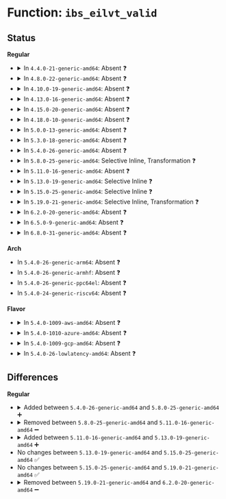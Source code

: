 # Function: <code>ibs_eilvt_valid</code>

## Status
<b>Regular</b>
<ul>
<li>
<details>
<summary>In <code>4.4.0-21-generic-amd64</code>: Absent ❓</summary>

```json
{
  "name": "ibs_eilvt_valid",
  "collision_type": "Unique Static",
  "inline_type": "Full",
  "funcs": [
    {
      "addr": 18446744071578884222,
      "name": "ibs_eilvt_valid",
      "external": false,
      "loc": "arch/x86/events/amd/ibs.c:727",
      "file": "arch/x86/events/amd/ibs.c",
      "inline": "declared, inlined",
      "caller_inline": [
        "arch/x86/events/amd/ibs.c:force_ibs_eilvt_setup",
        "arch/x86/events/amd/ibs.c:amd_ibs_init"
      ],
      "caller_func": []
    }
  ],
  "symbols": []
}
```
</details>
</li>
<li>
<details>
<summary>In <code>4.8.0-22-generic-amd64</code>: Absent ❓</summary>

```json
{
  "name": "ibs_eilvt_valid",
  "collision_type": "Unique Static",
  "inline_type": "Full",
  "funcs": [
    {
      "addr": 18446744071595120924,
      "name": "ibs_eilvt_valid",
      "external": false,
      "loc": "arch/x86/events/amd/ibs.c:794",
      "file": "arch/x86/events/amd/ibs.c",
      "inline": "declared, inlined",
      "caller_inline": [
        "arch/x86/events/amd/ibs.c:amd_ibs_init",
        "arch/x86/events/amd/ibs.c:force_ibs_eilvt_setup"
      ],
      "caller_func": []
    }
  ],
  "symbols": []
}
```
</details>
</li>
<li>
<details>
<summary>In <code>4.10.0-19-generic-amd64</code>: Absent ❓</summary>

```json
{
  "name": "ibs_eilvt_valid",
  "collision_type": "Unique Static",
  "inline_type": "Full",
  "funcs": [
    {
      "addr": 18446744071595363670,
      "name": "ibs_eilvt_valid",
      "external": false,
      "loc": "arch/x86/events/amd/ibs.c:794",
      "file": "arch/x86/events/amd/ibs.c",
      "inline": "declared, inlined",
      "caller_inline": [
        "arch/x86/events/amd/ibs.c:amd_ibs_init",
        "arch/x86/events/amd/ibs.c:force_ibs_eilvt_setup"
      ],
      "caller_func": []
    }
  ],
  "symbols": []
}
```
</details>
</li>
<li>
<details>
<summary>In <code>4.13.0-16-generic-amd64</code>: Absent ❓</summary>

```json
{
  "name": "ibs_eilvt_valid",
  "collision_type": "Unique Static",
  "inline_type": "Full",
  "funcs": [
    {
      "addr": 18446744071596281918,
      "name": "ibs_eilvt_valid",
      "external": false,
      "loc": "arch/x86/events/amd/ibs.c:795",
      "file": "arch/x86/events/amd/ibs.c",
      "inline": "declared, inlined",
      "caller_inline": [
        "arch/x86/events/amd/ibs.c:amd_ibs_init",
        "arch/x86/events/amd/ibs.c:force_ibs_eilvt_setup"
      ],
      "caller_func": []
    }
  ],
  "symbols": []
}
```
</details>
</li>
<li>
<details>
<summary>In <code>4.15.0-20-generic-amd64</code>: Absent ❓</summary>

```json
{
  "name": "ibs_eilvt_valid",
  "collision_type": "Unique Static",
  "inline_type": "Full",
  "funcs": [
    {
      "addr": 18446744071602598195,
      "name": "ibs_eilvt_valid",
      "external": false,
      "loc": "arch/x86/events/amd/ibs.c:795",
      "file": "arch/x86/events/amd/ibs.c",
      "inline": "declared, inlined",
      "caller_inline": [
        "arch/x86/events/amd/ibs.c:amd_ibs_init",
        "arch/x86/events/amd/ibs.c:force_ibs_eilvt_setup"
      ],
      "caller_func": []
    }
  ],
  "symbols": []
}
```
</details>
</li>
<li>
<details>
<summary>In <code>4.18.0-10-generic-amd64</code>: Absent ❓</summary>

```json
{
  "name": "ibs_eilvt_valid",
  "collision_type": "Unique Static",
  "inline_type": "Full",
  "funcs": [
    {
      "addr": 18446744071602766527,
      "name": "ibs_eilvt_valid",
      "external": false,
      "loc": "arch/x86/events/amd/ibs.c:799",
      "file": "arch/x86/events/amd/ibs.c",
      "inline": "declared, inlined",
      "caller_inline": [
        "arch/x86/events/amd/ibs.c:amd_ibs_init",
        "arch/x86/events/amd/ibs.c:force_ibs_eilvt_setup"
      ],
      "caller_func": []
    }
  ],
  "symbols": []
}
```
</details>
</li>
<li>
<details>
<summary>In <code>5.0.0-13-generic-amd64</code>: Absent ❓</summary>

```json
{
  "name": "ibs_eilvt_valid",
  "collision_type": "Unique Static",
  "inline_type": "Full",
  "funcs": [
    {
      "addr": 18446744071604560766,
      "name": "ibs_eilvt_valid",
      "external": false,
      "loc": "arch/x86/events/amd/ibs.c:799",
      "file": "arch/x86/events/amd/ibs.c",
      "inline": "declared, inlined",
      "caller_inline": [
        "arch/x86/events/amd/ibs.c:amd_ibs_init",
        "arch/x86/events/amd/ibs.c:force_ibs_eilvt_setup"
      ],
      "caller_func": []
    }
  ],
  "symbols": []
}
```
</details>
</li>
<li>
<details>
<summary>In <code>5.3.0-18-generic-amd64</code>: Absent ❓</summary>

```json
{
  "name": "ibs_eilvt_valid",
  "collision_type": "Unique Static",
  "inline_type": "Full",
  "funcs": [
    {
      "addr": 18446744071604654787,
      "name": "ibs_eilvt_valid",
      "external": false,
      "loc": "arch/x86/events/amd/ibs.c:795",
      "file": "arch/x86/events/amd/ibs.c",
      "inline": "declared, inlined",
      "caller_inline": [
        "arch/x86/events/amd/ibs.c:amd_ibs_init",
        "arch/x86/events/amd/ibs.c:force_ibs_eilvt_setup"
      ],
      "caller_func": []
    }
  ],
  "symbols": []
}
```
</details>
</li>
<li>
<details>
<summary>In <code>5.4.0-26-generic-amd64</code>: Absent ❓</summary>

```json
{
  "name": "ibs_eilvt_valid",
  "collision_type": "Unique Static",
  "inline_type": "Full",
  "funcs": [
    {
      "addr": 18446744071604667186,
      "name": "ibs_eilvt_valid",
      "external": false,
      "loc": "arch/x86/events/amd/ibs.c:797",
      "file": "arch/x86/events/amd/ibs.c",
      "inline": "declared, inlined",
      "caller_inline": [
        "arch/x86/events/amd/ibs.c:amd_ibs_init",
        "arch/x86/events/amd/ibs.c:force_ibs_eilvt_setup"
      ],
      "caller_func": []
    }
  ],
  "symbols": []
}
```
</details>
</li>
<li>
<details>
<summary>In <code>5.8.0-25-generic-amd64</code>: Selective Inline, Transformation ❓</summary>

```c
int ibs_eilvt_valid()
```

```json
{
  "name": "ibs_eilvt_valid",
  "collision_type": "Unique Static",
  "inline_type": "Selective",
  "funcs": [
    {
      "addr": 18446744071578892658,
      "name": "ibs_eilvt_valid",
      "external": false,
      "loc": "arch/x86/events/amd/ibs.c:797",
      "file": "arch/x86/events/amd/ibs.c",
      "inline": "declared, inlined",
      "caller_inline": [
        "arch/x86/events/amd/ibs.c:force_ibs_eilvt_setup"
      ],
      "caller_func": [
        "arch/x86/events/amd/ibs.c:amd_ibs_init"
      ]
    }
  ],
  "symbols": [
    {
      "addr": 18446744071578892480,
      "name": "ibs_eilvt_valid",
      "section": ".text",
      "bind": "STB_LOCAL",
      "size": 78
    },
    {
      "addr": 18446744071578894794,
      "name": "ibs_eilvt_valid.cold",
      "section": ".text",
      "bind": "STB_LOCAL",
      "size": 74
    }
  ]
}
```
</details>
</li>
<li>
<details>
<summary>In <code>5.11.0-16-generic-amd64</code>: Absent ❓</summary>

```json
{
  "name": "ibs_eilvt_valid",
  "collision_type": "Unique Static",
  "inline_type": "Full",
  "funcs": [
    {
      "addr": 18446744071612080143,
      "name": "ibs_eilvt_valid",
      "external": false,
      "loc": "arch/x86/events/amd/ibs.c:840",
      "file": "arch/x86/events/amd/ibs.c",
      "inline": "declared, inlined",
      "caller_inline": [
        "arch/x86/events/amd/ibs.c:amd_ibs_init",
        "arch/x86/events/amd/ibs.c:force_ibs_eilvt_setup"
      ],
      "caller_func": []
    }
  ],
  "symbols": []
}
```
</details>
</li>
<li>
<details>
<summary>In <code>5.13.0-19-generic-amd64</code>: Selective Inline ❓</summary>

```c
int ibs_eilvt_valid()
```

```json
{
  "name": "ibs_eilvt_valid",
  "collision_type": "Unique Static",
  "inline_type": "Selective",
  "funcs": [
    {
      "addr": 18446744071578890834,
      "name": "ibs_eilvt_valid",
      "external": false,
      "loc": "arch/x86/events/amd/ibs.c:840",
      "file": "arch/x86/events/amd/ibs.c",
      "inline": "declared, inlined",
      "caller_inline": [
        "arch/x86/events/amd/ibs.c:force_ibs_eilvt_setup"
      ],
      "caller_func": [
        "arch/x86/events/amd/ibs.c:amd_ibs_init"
      ]
    }
  ],
  "symbols": [
    {
      "addr": 18446744071591182671,
      "name": "ibs_eilvt_valid",
      "section": ".text",
      "bind": "STB_LOCAL",
      "size": 141
    }
  ]
}
```
</details>
</li>
<li>
<details>
<summary>In <code>5.15.0-25-generic-amd64</code>: Selective Inline ❓</summary>

```c
int ibs_eilvt_valid()
```

```json
{
  "name": "ibs_eilvt_valid",
  "collision_type": "Unique Static",
  "inline_type": "Selective",
  "funcs": [
    {
      "addr": 18446744071578892098,
      "name": "ibs_eilvt_valid",
      "external": false,
      "loc": "arch/x86/events/amd/ibs.c:844",
      "file": "arch/x86/events/amd/ibs.c",
      "inline": "declared, inlined",
      "caller_inline": [
        "arch/x86/events/amd/ibs.c:force_ibs_eilvt_setup"
      ],
      "caller_func": [
        "arch/x86/events/amd/ibs.c:amd_ibs_init"
      ]
    }
  ],
  "symbols": [
    {
      "addr": 18446744071592039714,
      "name": "ibs_eilvt_valid",
      "section": ".text",
      "bind": "STB_LOCAL",
      "size": 141
    }
  ]
}
```
</details>
</li>
<li>
<details>
<summary>In <code>5.19.0-21-generic-amd64</code>: Selective Inline, Transformation ❓</summary>

```c
int ibs_eilvt_valid()
```

```json
{
  "name": "ibs_eilvt_valid",
  "collision_type": "Unique Static",
  "inline_type": "Selective",
  "funcs": [
    {
      "addr": 18446744071578894968,
      "name": "ibs_eilvt_valid",
      "external": false,
      "loc": "arch/x86/events/amd/ibs.c:989",
      "file": "arch/x86/events/amd/ibs.c",
      "inline": "declared, inlined",
      "caller_inline": [
        "arch/x86/events/amd/ibs.c:force_ibs_eilvt_setup"
      ],
      "caller_func": [
        "arch/x86/events/amd/ibs.c:amd_ibs_init"
      ]
    }
  ],
  "symbols": [
    {
      "addr": 18446744071578894592,
      "name": "ibs_eilvt_valid",
      "section": ".text",
      "bind": "STB_LOCAL",
      "size": 149
    },
    {
      "addr": 18446744071593805908,
      "name": "ibs_eilvt_valid.cold",
      "section": ".text",
      "bind": "STB_LOCAL",
      "size": 69
    }
  ]
}
```
</details>
</li>
<li>
<details>
<summary>In <code>6.2.0-20-generic-amd64</code>: Absent ❓</summary>

```json
{
  "name": "ibs_eilvt_valid",
  "collision_type": "Unique Static",
  "inline_type": "Full",
  "funcs": [
    {
      "addr": 18446744071627496128,
      "name": "ibs_eilvt_valid",
      "external": false,
      "loc": "arch/x86/events/amd/ibs.c:1315",
      "file": "arch/x86/events/amd/ibs.c",
      "inline": "declared, inlined",
      "caller_inline": [
        "arch/x86/events/amd/ibs.c:amd_ibs_init",
        "arch/x86/events/amd/ibs.c:force_ibs_eilvt_setup"
      ],
      "caller_func": []
    }
  ],
  "symbols": []
}
```
</details>
</li>
<li>
<details>
<summary>In <code>6.5.0-9-generic-amd64</code>: Absent ❓</summary>

```json
{
  "name": "ibs_eilvt_valid",
  "collision_type": "Unique Static",
  "inline_type": "Full",
  "funcs": [
    {
      "addr": 18446744071619240256,
      "name": "ibs_eilvt_valid",
      "external": false,
      "loc": "arch/x86/events/amd/ibs.c:1311",
      "file": "arch/x86/events/amd/ibs.c",
      "inline": "declared, inlined",
      "caller_inline": [
        "arch/x86/events/amd/ibs.c:amd_ibs_init",
        "arch/x86/events/amd/ibs.c:force_ibs_eilvt_setup"
      ],
      "caller_func": []
    }
  ],
  "symbols": []
}
```
</details>
</li>
<li>
<details>
<summary>In <code>6.8.0-31-generic-amd64</code>: Absent ❓</summary>

```json
{
  "name": "ibs_eilvt_valid",
  "collision_type": "Unique Static",
  "inline_type": "Full",
  "funcs": [
    {
      "addr": 18446744071621530320,
      "name": "ibs_eilvt_valid",
      "external": false,
      "loc": "arch/x86/events/amd/ibs.c:1320",
      "file": "arch/x86/events/amd/ibs.c",
      "inline": "declared, inlined",
      "caller_inline": [
        "arch/x86/events/amd/ibs.c:amd_ibs_init",
        "arch/x86/events/amd/ibs.c:force_ibs_eilvt_setup"
      ],
      "caller_func": []
    }
  ],
  "symbols": []
}
```
</details>
</li>
</ul>
<b>Arch</b>
<ul>
<li>
In <code>5.4.0-26-generic-arm64</code>: Absent ❓
</li>
<li>
In <code>5.4.0-26-generic-armhf</code>: Absent ❓
</li>
<li>
In <code>5.4.0-26-generic-ppc64el</code>: Absent ❓
</li>
<li>
In <code>5.4.0-24-generic-riscv64</code>: Absent ❓
</li>
</ul>
<b>Flavor</b>
<ul>
<li>
<details>
<summary>In <code>5.4.0-1009-aws-amd64</code>: Absent ❓</summary>

```json
{
  "name": "ibs_eilvt_valid",
  "collision_type": "Unique Static",
  "inline_type": "Full",
  "funcs": [
    {
      "addr": 18446744071604593458,
      "name": "ibs_eilvt_valid",
      "external": false,
      "loc": "arch/x86/events/amd/ibs.c:797",
      "file": "arch/x86/events/amd/ibs.c",
      "inline": "declared, inlined",
      "caller_inline": [
        "arch/x86/events/amd/ibs.c:amd_ibs_init",
        "arch/x86/events/amd/ibs.c:force_ibs_eilvt_setup"
      ],
      "caller_func": []
    }
  ],
  "symbols": []
}
```
</details>
</li>
<li>
<details>
<summary>In <code>5.4.0-1010-azure-amd64</code>: Absent ❓</summary>

```json
{
  "name": "ibs_eilvt_valid",
  "collision_type": "Unique Static",
  "inline_type": "Full",
  "funcs": [
    {
      "addr": 18446744071604585087,
      "name": "ibs_eilvt_valid",
      "external": false,
      "loc": "arch/x86/events/amd/ibs.c:797",
      "file": "arch/x86/events/amd/ibs.c",
      "inline": "declared, inlined",
      "caller_inline": [
        "arch/x86/events/amd/ibs.c:amd_ibs_init",
        "arch/x86/events/amd/ibs.c:force_ibs_eilvt_setup"
      ],
      "caller_func": []
    }
  ],
  "symbols": []
}
```
</details>
</li>
<li>
<details>
<summary>In <code>5.4.0-1009-gcp-amd64</code>: Absent ❓</summary>

```json
{
  "name": "ibs_eilvt_valid",
  "collision_type": "Unique Static",
  "inline_type": "Full",
  "funcs": [
    {
      "addr": 18446744071604671282,
      "name": "ibs_eilvt_valid",
      "external": false,
      "loc": "arch/x86/events/amd/ibs.c:797",
      "file": "arch/x86/events/amd/ibs.c",
      "inline": "declared, inlined",
      "caller_inline": [
        "arch/x86/events/amd/ibs.c:amd_ibs_init",
        "arch/x86/events/amd/ibs.c:force_ibs_eilvt_setup"
      ],
      "caller_func": []
    }
  ],
  "symbols": []
}
```
</details>
</li>
<li>
<details>
<summary>In <code>5.4.0-26-lowlatency-amd64</code>: Absent ❓</summary>

```json
{
  "name": "ibs_eilvt_valid",
  "collision_type": "Unique Static",
  "inline_type": "Full",
  "funcs": [
    {
      "addr": 18446744071604671284,
      "name": "ibs_eilvt_valid",
      "external": false,
      "loc": "arch/x86/events/amd/ibs.c:797",
      "file": "arch/x86/events/amd/ibs.c",
      "inline": "declared, inlined",
      "caller_inline": [
        "arch/x86/events/amd/ibs.c:amd_ibs_init",
        "arch/x86/events/amd/ibs.c:force_ibs_eilvt_setup"
      ],
      "caller_func": []
    }
  ],
  "symbols": []
}
```
</details>
</li>
</ul>

## Differences
<b>Regular</b>
<ul>
<li>
<details>
<summary>Added between <code>5.4.0-26-generic-amd64</code> and <code>5.8.0-25-generic-amd64</code> ➕</summary>

```c
int ibs_eilvt_valid()
```
</details>
</li>
<li>
<details>
<summary>Removed between <code>5.8.0-25-generic-amd64</code> and <code>5.11.0-16-generic-amd64</code> ➖</summary>

```c
int ibs_eilvt_valid()
```
</details>
</li>
<li>
<details>
<summary>Added between <code>5.11.0-16-generic-amd64</code> and <code>5.13.0-19-generic-amd64</code> ➕</summary>

```c
int ibs_eilvt_valid()
```
</details>
</li>
<li>
No changes between <code>5.13.0-19-generic-amd64</code> and <code>5.15.0-25-generic-amd64</code> ✅
</li>
<li>
No changes between <code>5.15.0-25-generic-amd64</code> and <code>5.19.0-21-generic-amd64</code> ✅
</li>
<li>
<details>
<summary>Removed between <code>5.19.0-21-generic-amd64</code> and <code>6.2.0-20-generic-amd64</code> ➖</summary>

```c
int ibs_eilvt_valid()
```
</details>
</li>
</ul>
